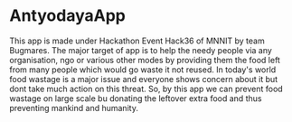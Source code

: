 # AntyodayaApp
This app is made under Hackathon Event Hack36 of MNNIT by team Bugmares. The major target of app is to help the needy people via any organisation, ngo or various other modes by providing them the food left from many people which would go waste it not reused.
    In today's world food wastage is a major issue and everyone shows concern about it but dont take much action on this threat. So, by this app we can prevent food wastage on large scale bu donating the leftover extra food and thus preventing mankind and humanity.
    
